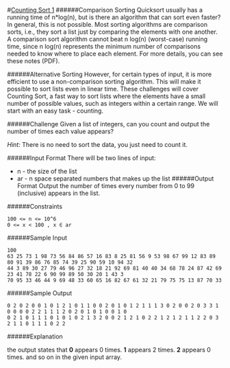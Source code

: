 #[Counting Sort 1](https://www.hackerrank.com/challenges/countingsort1)
######Comparison Sorting 
Quicksort usually has a running time of n*log(n), but is there an algorithm that can sort even faster? In general, this is not possible. Most sorting algorithms are comparison sorts, i.e., they sort a list just by comparing the elements with one another. A comparison sort algorithm cannot beat n log(n) (worst-case) running time, since n log(n) represents the minimum number of comparisons needed to know where to place each element. For more details, you can see these notes (PDF).

######Alternative Sorting 
However, for certain types of input, it is more efficient to use a non-comparison sorting algorithm. This will make it possible to sort lists even in linear time. These challenges will cover Counting Sort, a fast way to sort lists where the elements have a small number of possible values, such as integers within a certain range. We will start with an easy task - counting.

######Challenge 
Given a list of integers, can you count and output the number of times each value appears?

*Hint:* There is no need to sort the data, you just need to count it.

######Input Format 
There will be two lines of input:

* n - the size of the list
* ar - n space separated numbers that makes up the list
######Output Format 
Output the number of times every number from 0 to 99 (inclusive) appears in the list.

######Constraints 
```shell
100 <= n <= 10^6 
0 <= x < 100 , x ∈ ar
```
######Sample Input
```shell
100
63 25 73 1 98 73 56 84 86 57 16 83 8 25 81 56 9 53 98 67 99 12 83 89 80 91 39 86 76 85 74 39 25 90 59 10 94 32
44 3 89 30 27 79 46 96 27 32 18 21 92 69 81 40 40 34 68 78 24 87 42 69 23 41 78 22 6 90 99 89 50 30 20 1 43 3 
70 95 33 46 44 9 69 48 33 60 65 16 82 67 61 32 21 79 75 75 13 87 70 33 
```
######Sample Output
```shell
0 2 0 2 0 0 1 0 1 2 1 0 1 1 0 0 2 0 1 0 1 2 1 1 1 3 0 2 0 0 2 0 3 3 1 0 0 0 0 2 2 1 1 1 2 0 2 0 1 0 1 0 0 1 0 
0 2 1 0 1 1 1 0 1 0 1 0 2 1 3 2 0 0 2 1 2 1 0 2 2 1 2 1 2 1 1 2 2 0 3 2 1 1 0 1 1 1 0 2 2 
```
######Explanation

the output states that **0** appears 0 times. 
**1** appears 2 times. 
**2** appears 0 times. 
and so on in the given input array.
